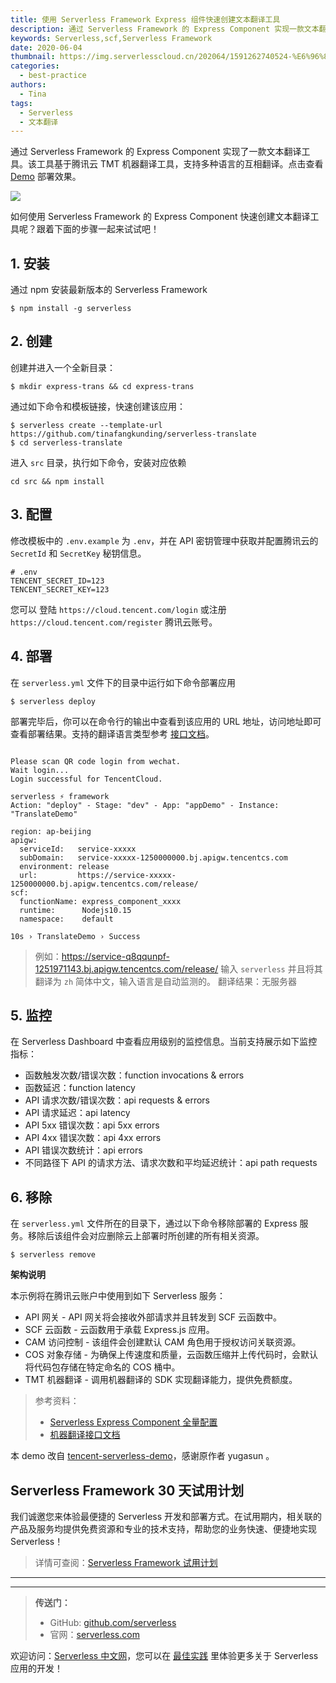 ```yaml
---
title: 使用 Serverless Framework Express 组件快速创建文本翻译工具
description: 通过 Serverless Framework 的 Express Component 实现一款文本翻译工具
keywords: Serverless,scf,Serverless Framework
date: 2020-06-04
thumbnail: https://img.serverlesscloud.cn/202064/1591262740524-%E6%96%87%E6%9C%AC%E7%BF%BB%E8%AF%91.jpg
categories:
  - best-practice
authors:
  - Tina
tags:
  - Serverless
  - 文本翻译
---
```


通过 Serverless Framework 的 Express Component 实现了一款文本翻译工具。该工具基于腾讯云 TMT 机器翻译工具，支持多种语言的互相翻译。点击查看 [Demo](https://service-q8qqunpf-1251971143.bj.apigw.tencentcs.com/release/) 部署效果。

![](https://img.serverlesscloud.cn/202064/1591261309167-1590600134946-Screen-Recording-2020-05-28-at-1.13.28-AM.gif)

如何使用 Serverless Framework 的 Express Component 快速创建文本翻译工具呢？跟着下面的步骤一起来试试吧！

## 1. 安装

通过 npm 安装最新版本的 Serverless Framework

```
$ npm install -g serverless
```

## 2. 创建

创建并进入一个全新目录：

```
$ mkdir express-trans && cd express-trans
```

通过如下命令和模板链接，快速创建该应用：

```
$ serverless create --template-url https://github.com/tinafangkunding/serverless-translate
$ cd serverless-translate
```
进入 `src` 目录，执行如下命令，安装对应依赖

```
cd src && npm install
```

## 3. 配置

修改模板中的 `.env.example` 为 `.env`，并在 API 密钥管理中获取并配置腾讯云的 `SecretId` 和 `SecretKey` 秘钥信息。

```
# .env
TENCENT_SECRET_ID=123
TENCENT_SECRET_KEY=123
```
您可以 登陆 `https://cloud.tencent.com/login` 或注册 `https://cloud.tencent.com/register` 腾讯云账号。

## 4. 部署

在 `serverless.yml` 文件下的目录中运行如下命令部署应用

```
$ serverless deploy
```
部署完毕后，你可以在命令行的输出中查看到该应用的 URL 地址，访问地址即可查看部署结果。支持的翻译语言类型参考 [接口文档](https://cloud.tencent.com/document/api/551/15619)。

```

Please scan QR code login from wechat. 
Wait login...
Login successful for TencentCloud. 

serverless ⚡ framework
Action: "deploy" - Stage: "dev" - App: "appDemo" - Instance: "TranslateDemo"

region: ap-beijing
apigw: 
  serviceId:   service-xxxxx
  subDomain:   service-xxxxx-1250000000.bj.apigw.tencentcs.com
  environment: release
  url:         https://service-xxxxx-1250000000.bj.apigw.tencentcs.com/release/
scf: 
  functionName: express_component_xxxx
  runtime:      Nodejs10.15
  namespace:    default

10s › TranslateDemo › Success
```

> 例如：https://service-q8qqunpf-1251971143.bj.apigw.tencentcs.com/release/ 输入 `serverless` 并且将其翻译为 `zh` 简体中文，输入语言是自动监测的。
> 翻译结果：无服务器


## 5. 监控

在 Serverless Dashboard 中查看应用级别的监控信息。当前支持展示如下监控指标：

- 函数触发次数/错误次数：function invocations & errors
- 函数延迟：function latency
- API 请求次数/错误次数：api requests & errors
- API 请求延迟：api latency
- API 5xx 错误次数：api 5xx errors
- API 4xx 错误次数：api 4xx errors
- API 错误次数统计：api errors
- 不同路径下 API 的请求方法、请求次数和平均延迟统计：api path requests


## 6. 移除

在 `serverless.yml` 文件所在的目录下，通过以下命令移除部署的 Express 服务。移除后该组件会对应删除云上部署时所创建的所有相关资源。

```
$ serverless remove
```
**架构说明**

本示例将在腾讯云账户中使用到如下 Serverless 服务：

- API 网关 - API 网关将会接收外部请求并且转发到 SCF 云函数中。
- SCF 云函数 - 云函数用于承载 Express.js 应用。
- CAM 访问控制 - 该组件会创建默认 CAM 角色用于授权访问关联资源。
- COS 对象存储 - 为确保上传速度和质量，云函数压缩并上传代码时，会默认将代码包存储在特定命名的 COS 桶中。
- TMT 机器翻译 - 调用机器翻译的 SDK 实现翻译能力，提供免费额度。

> 参考资料：
> - [Serverless Express Component 全量配置](https://github.com/serverless-components/tencent-express/blob/v2/docs/configure.md)
> - [机器翻译接口文档](https://github.com/serverless-components/tencent-express/blob/v2/docs/configure.md)

本 demo 改自 [tencent-serverless-demo](https://github.com/yugasun/tencent-serverless-demo/tree/master/dict)，感谢原作者 yugasun 。

## Serverless Framework 30 天试用计划

我们诚邀您来体验最便捷的 Serverless 开发和部署方式。在试用期内，相关联的产品及服务均提供免费资源和专业的技术支持，帮助您的业务快速、便捷地实现 Serverless！

> 详情可查阅：[Serverless Framework 试用计划](https://cloud.tencent.com/document/product/1154/38792)

---
<div id='scf-deploy-iframe-or-md'></div>

---

> **传送门：**
> - GitHub: [github.com/serverless](https://github.com/serverless/serverless/blob/master/README_CN.md)
> - 官网：[serverless.com](https://serverless.com/)

欢迎访问：[Serverless 中文网](https://serverlesscloud.cn/)，您可以在 [最佳实践](https://serverlesscloud.cn/best-practice) 里体验更多关于 Serverless 应用的开发！
